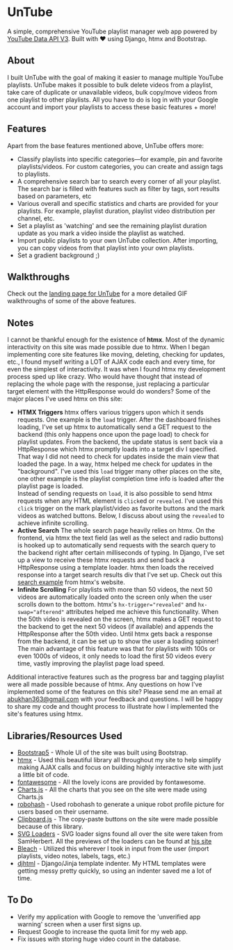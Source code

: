 # UnTube
A simple, comprehensive YouTube playlist manager web app powered by [YouTube Data API V3](https://developers.google.com/youtube/v3/). Built with ❤ using Django, htmx and Bootstrap. 

## About

I built UnTube with the goal of making it easier to manage multiple YouTube playlists. UnTube makes it possible to bulk delete videos from a playlist, take care of duplicate or unavailable videos, bulk copy/move videos from one playlist to other playlists. All you have to do is log in with your Google account and import your playlists to access these basic features + more!

## Features

Apart from the base features mentioned above, UnTube offers more:

- Classify playlists into specific categories—for example, pin and favorite playlists/videos. For custom categories, you can create and assign tags to playlists.
- A comprehensive search bar to search every corner of all your playlist. The search bar is filled with features such as filter by tags, sort results based on parameters, etc
- Various overall and specific statistics and charts are provided for your playlists. For example, playlist duration, playlist video distribution per channel, etc.
- Set a playlist as 'watching' and see the remaining playlist duration update as you mark a video inside the playlist as watched.
- Import public playlists to your own UnTube collection. After importing, you can copy videos from that playlist into your own playlists.
- Set a gradient background ;)


## Walkthroughs

Check out the [landing page for UnTube](https://bakaabu.pythonanywhere.com/) for a more detailed GIF walkthroughs of some of the above features.

## Notes

I cannot be thankful enough for the existence of <b>htmx</b>. Most of the dynamic interactivity on this site was made possible due to htmx. When I began implementing core site features like moving, deleting, checking for updates, etc., I found myself writing a LOT of AJAX code each and every time, for even the simplest of interactivity. It was when I found htmx my development process sped up like crazy. Who would have thought that instead of replacing the whole page with the response, just replacing a particular target element with the HttpResponse would do wonders? Some of the major places I've used htmx on this site:

-    <b>HTMX Triggers</b> htmx offers various triggers upon which it sends requests. One example is the <code>load</code> trigger. After the dashboard finishes loading, I've set up htmx to automatically send a GET request to the backend (this only happens once upon the page load) to check for playlist updates. From the backend, the update status is sent back via a HttpResponse which htmx promptly loads into a target div I specified. That way I did not need to check for updates inside the main view that loaded the page. In a way, htmx helped me check for updates in the "background". I've used this <code>load</code> trigger many other places on the site, one other example is the playlist completion time info is loaded after the playlist page is loaded.<br>
    Instead of sending requests on <code>load</code>, it is also possible to send htmx requests when any HTML element is <code>click</code>ed or <code>revealed</code>. I've used this <Code>click</code> trigger on the mark playlist/video as favorite buttons and the mark videos as watched buttons. Below, I discuss about using the <code>revealed</code> to achieve infinite scrolling.
-    <b>Active Search</b> The whole search page heavily relies on htmx. On the frontend, via htmx the text field (as well as the select and radio buttons) is hooked up to automatically send requests with the search query to the backend right after certain milliseconds of typing. In Django, I've set up a view to receive these htmx requests and send back a HttpResponse using a template loader. htmx then loads the received response into a target search results div that I've set up. Check out this [search example](https://htmx.org/examples/active-search/) from htmx's website.
-    <b>Infinite Scrolling</b> For playlists with more than 50 videos, the next 50 videos are automatically loaded onto the screen only when the user scrolls down to the bottom. htmx's <code>hx-trigger="revealed"</code> and <code>hx-swap="afterend"</code> attributes helped me achieve this functionality. When the 50th video is revealed on the screen, htmx makes a GET request to the backend to get the next 50 videos (if available) and appends the HttpResponse after the 50th video. Until htmx gets back a response from the backend, it can be set up to show the user a loading spinner!<br>
    The main advantage of this feature was that for playlists with 100s or even 1000s of videos, it only needs to load the first 50 videos every time, vastly improving the playlist page load speed.
    
Additional interactive features such as the progress bar and tagging playlist were all made possible because of htmx. Any questions on how I've implemented some of the features on this site? Please send me an email at [abukhan363@gmail.com](mailto:abukhan363@gmail.com) with your feedback and questions. I will be happy to share my code and thought process to illustrate how I implemented the site's features using htmx. 


## Libraries/Resources Used

- [Bootstrap5]() - Whole UI of the site was built using Bootstrap.
- [htmx](https://htmx.org) - Used this beautiful library all throughout my site to help simplify making AJAX calls and focus on building highly interactive site with just a little bit of code.
- [fontawesome](fontawesome.com/) - All the lovely icons are provided by fontawesome.
- [Charts.js](https://www.chartjs.org/) - All the charts that you see on the site were made using Charts.js
- [robohash](https://robohash.org/) - Used robohash to generate a unique robot profile picture for users based on their username.
- [Clipboard.js](https://clipboardjs.com/) - The copy-paste buttons on the site were made possible because of this library.
- [SVG Loaders](https://github.com/SamHerbert/SVG-Loaders) - SVG loader signs found all over the site were taken from SamHerbert. All the previews of the loaders can be found at [his site](https://samherbert.net/svg-loaders/)
- [Bleach](https://pypi.org/project/bleach/) - Utilized this wherever I took in input from the user (import playlists, video notes, labels, tags, etc.)
- [djhtml](https://github.com/rtts/djhtml) - Django/Jinja template indenter. My HTML templates were getting messy pretty quickly, so using an indenter saved me a lot of time.


## To Do 
- Verify my application with Google to remove the 'unverified app warning' screen when a user first signs up.
- Request Google to increase the quota limit for my web app.
- Fix issues with storing huge video count in the database.
